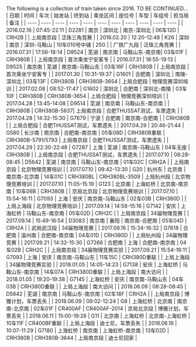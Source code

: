 The following is a collection of train taken since 2016. TO BE CONTINUED...
|  日期  | 时间 | 车次 | 始发站 | 终到站 | 乘坐区间 | 座位号 | 车型 | 车组号 | 担当局 | 备注 | 
|  ----  | ----  | ---- | ---- | ---- | ---- | ---- | ---- | ---- | ---- | ---- |
| 2016.02.16 | 07:45-22:11 | D2281 | 南京 | 深圳北 | 南京-深圳北 | 06车12D | CRH2B | | 上局南京段 | 泛珠三角竞赛 |
| 2016.02.20 | 12:20-12:48 | K26 | 深圳 | 南京 | 深圳-马鞍山 | 10车010号中铺 | 25G | | 广铁广九段 | 泛珠三角竞赛 |
| 2016.07.31 | 17:56-18:14 | D9524 | 芜湖 | 南京南 | 马鞍山东-南京南| 03车01F | CRH380B | | 上局南京段 | 首次乘坐宁安客专 |
| 2016.07.31 | 18:55-19:13 | D9525 | 南京南 | 芜湖 | 南京南-马鞍山东 | 03车16F | CRH380B | | 上局南京段 | 首次乘坐宁安客专 |
| 2017.01.30 | 10:31-19:37 | G1601 | 合肥南 | 深圳北 | 南陵-深圳北 | 03车13F | CRH380B | CRH380B-3654 | 上局合肥段 | 物理竞赛深圳培训 |
| 2017.02.08 | 08:52-17:47 | G1602 | 深圳北 | 合肥南 | 深圳北-南陵 | 03车10F | CRH380B | CRH380B-3654 | 上局合肥段 | 物理竞赛深圳培训 |
| 2017.04.28 | 13:45-14:08 | D9514 | 芜湖 | 南京南 | 马鞍山东-南京南 |  | CRH380B | CRH380B-5637| 上局南京段 | 合肥THUSSAT测试，车票遗失 |
| 2017.04.28 | 14:32-15:30 | G7679 | 宁波 | 合肥南 | 南京南-合肥南 |  | CRH380B | | 上局合肥段 | 合肥THUSSAT测试，车票遗失 |
| 2017.04.29 | 20:46-21:44 | G580 | 长沙南 | 南京南 | 合肥南-南京南 | 05车08D | CRH380B重联 | CRH380B-5791/5793 | 上局南京段 | 合肥THUSSAT测试，车票遗失 |
| 2017.04.29 | 22:30-22:48 | G7287 | 上海 | 芜湖 | 南京南-马鞍山东 | 04车无座 | CRH380B |  | 上局南京段 | 合肥THUSSAT测试，车票遗失 |
| 2017.07.10 | 08:28-08:45 | D5642 | 芜湖 | 南京南 | 马鞍山东-南京南 | 01车02C | CRH2A |  | 上局南京段 | 北京物理竞赛培训 |
| 2017.07.10 | 09:42-13:30 | G20 | 杭州东 | 北京南 | 南京南-北京南 | 14车01C | CRH380BL | CRH380BL-3509 | 上局杭州段 | 北京物理竞赛培训 |
| 2017.07.10 | 11:05-15:19 | G123 | 北京南 | 上海虹桥 | 北京南-南京南 | 10车06B | CRH380B | | 京局北京段 | 北京物理竞赛培训 |
| 2017.07.10 | 15:54-16:11 | G7093 | 上海 | 安庆 | 南京南-马鞍山东 | 02车03B | CRH380D | | 上局上海段 | 北京物理竞赛培训 |
| 2017.09.14 | 14:58-15:16 | G7142 | 安庆 | 上海虹桥 | 马鞍山东-南京南 | 05车02D | CRH2C | | 上局南京段 | 34届物理竞赛 |
| 2017.09.14 | 15:49-16:54 | D3083 | 南京南 | 襄阳 | 南京南-合肥南 | 05车04D | CRH2A | | 武局武汉段 | 34届物理竞赛 |
| 2017.09.16 | 15:34-16:32 | G7618 | 合肥南 | 温州南 | 合肥南-南京南 | 04车01D | CRH380D | | 上局杭州段 | 34届物理竞赛 |
| 2017.09.21 | 14:32-15:30 | G7266 | 合肥南 | 上海 | 合肥南-南京南 | 04车02B | CRH2C | | 上局南京段 | 34届物理竞赛实验 |
| 2017.09.21 | 15:54-16:11 | G7093 | 上海 | 安庆 | 南京南-马鞍山东 | 11车15C | CRH380D重联 | | 上局上海段 | 34届物理竞赛实验 |
| 2018.01.05 | 14:05-14:23 | G7138 | 安庆 | 上海虹桥 | 马鞍山东-南京南 | 14车07A | CRH380D重联 | | 上局上海段 | 南大访问 |
| 2018.01.05 | 19:20-19:38 | G7145 | 上海虹桥 | 安庆 | 南京南-马鞍山东 | 04车03B | CRH380D重联 | | 上局上海段 | 南大访问 |
| 2018.06.09 | 08:28-08:45 | D5642 | 芜湖 | 南京南 | 马鞍山东-南京南 | 02车18F | CRH2A |  | 上局南京段 | 博雅计划，车票丢失 |
| 2018.06.09 | 09:02-12:24 | G8 | 上海虹桥 | 北京南 | 南京南-北京南 | 02车01F | CR400AF | CR400AF-2014 | 京局北京段 | 博雅计划，车票丢失 |
| 2018.06.11 | 15:00-19:28 | G11 | 北京南 | 上海虹桥 | 北京南-上海虹桥 | 10车11F | CR400BF重联 | | 上局上海段 | 迪士尼，车票丢失 |
| 2018.06.16 | 10:07-11:29 | G7180 | 上海虹桥 | 南京南 | 上海虹桥-南京南 | 13车02D | CRH380B | CRH380B-3644 | 上局南京段 | 迪士尼回家 |